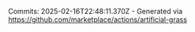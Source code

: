 Commits: 2025-02-16T22:48:11.370Z - Generated via https://github.com/marketplace/actions/artificial-grass
<br>
